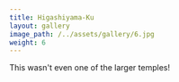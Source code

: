 ```yaml
---
title: Higashiyama-Ku
layout: gallery
image_path: /../assets/gallery/6.jpg
weight: 6
---
```

This wasn't even one of the larger temples!
